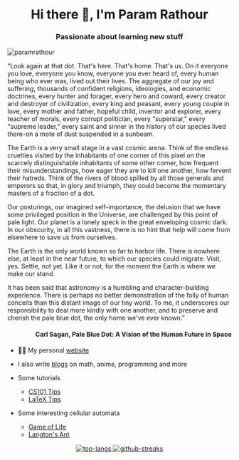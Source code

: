 <h1 align="center">Hi there 👋, I'm Param Rathour</h1>
<h3 align="center">Passionate about learning new stuff</h3>
<p align="left"> <img src="https://komarev.com/ghpvc/?username=paramrathour" alt="paramrathour" /> </p>
<!--img align="right" src="https://github.com/paramrathour/Scientific-Computing/blob/master/Cellular%20Automaton/Langton's%20Ant/Langton's%20Ant.gif" width="200"-->

“Look again at that dot. That's here. That's home. That's us. On it everyone you love, everyone you know, everyone you ever heard of, every human being who ever was, lived out their lives. The aggregate of our joy and suffering, thousands of confident religions, ideologies, and economic doctrines, every hunter and forager, every hero and coward, every creator and destroyer of civilization, every king and peasant, every young couple in love, every mother and father, hopeful child, inventor and explorer, every teacher of morals, every corrupt politician, every "superstar," every "supreme leader," every saint and sinner in the history of our species lived there-on a mote of dust suspended in a sunbeam.

The Earth is a very small stage in a vast cosmic arena. Think of the endless cruelties visited by the inhabitants of one corner of this pixel on the scarcely distinguishable inhabitants of some other corner, how frequent their misunderstandings, how eager they are to kill one another, how fervent their hatreds. Think of the rivers of blood spilled by all those generals and emperors so that, in glory and triumph, they could become the momentary masters of a fraction of a dot.

Our posturings, our imagined self-importance, the delusion that we have some privileged position in the Universe, are challenged by this point of pale light. Our planet is a lonely speck in the great enveloping cosmic dark. In our obscurity, in all this vastness, there is no hint that help will come from elsewhere to save us from ourselves.

The Earth is the only world known so far to harbor life. There is nowhere else, at least in the near future, to which our species could migrate. Visit, yes. Settle, not yet. Like it or not, for the moment the Earth is where we make our stand.

It has been said that astronomy is a humbling and character-building experience. There is perhaps no better demonstration of the folly of human conceits than this distant image of our tiny world. To me, it underscores our responsibility to deal more kindly with one another, and to preserve and cherish the pale blue dot, the only home we've ever known.”

<h4 align="right">Carl Sagan, Pale Blue Dot: A Vision of the Human Future in Space</h4>

- 👨‍💻 My personal [website](https://paramrathour.github.io/) 
- I also write [blogs](https://paramrathour.github.io/blog) on math, anime, programming and more

- Some tutorials
  - [CS101 Tips](https://paramrathour.github.io/blog/cs101-tips)
  - [LaTeX Tips](https://paramrathour.github.io/blog/latex-tips) 
- Some interesting cellular automata
  - [Game of Life](https://github.com/paramrathour/Scientific-Computing/tree/master/Cellular%20Automaton/Game%20of%20Life)
  - [Langton's Ant](https://github.com/paramrathour/Scientific-Computing/tree/master/Cellular%20Automaton/Langton's%20Ant)

<div align="center">
<a href="https://github.com/paramrathour/github-readme-stats">
  <img align="center" src="https://github-readme-stats.vercel.app/api/top-langs/?username=paramrathour&layout=compact&theme=dark&langs_count=8&hide_border=true&exclude_repo=paramrathour.github.io" alt="top-langs" />
</a>
<a href="https://github.com/paramrathour/github-readme-stats">
  <img align="center" src="http://github-readme-streak-stats.herokuapp.com?user=paramrathour&theme=dark&date_format=M%20j%5B%2C%20Y%5D&hide_border=true" alt="github-streaks"/>
</a>
<!--a href="https://github.com/paramrathour/github-readme-stats">
  <img align="center" src="https://github-readme-stats.vercel.app/api?username=paramrathour&count_private=true&show_icons=true&theme=dark&hide_border=true" alt="github-stats"/>
</a-->
</div>
